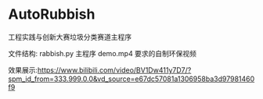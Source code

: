 # AutoRubbish
工程实践与创新大赛垃圾分类赛道主程序

文件结构:
rabbish.py 主程序
demo.mp4   要求的自制环保视频

效果展示:https://www.bilibili.com/video/BV1Dw411y7D7/?spm_id_from=333.999.0.0&vd_source=e67dc57081a1306958ba3d97981460f9
